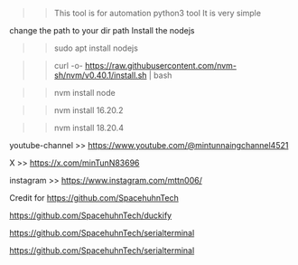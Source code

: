  >> This tool is for automation python3 tool It is very simple

change the path to your dir path
Install the nodejs 


>> sudo apt install nodejs


>> curl -o- https://raw.githubusercontent.com/nvm-sh/nvm/v0.40.1/install.sh | bash

>> nvm install node

>> nvm install 16.20.2


>> nvm install 18.20.4


youtube-channel >> https://www.youtube.com/@mintunnaingchannel4521


X 		>> https://x.com/minTunN83696


instagram 	>> https://www.instagram.com/mttn006/


Credit for https://github.com/SpacehuhnTech


https://github.com/SpacehuhnTech/duckify

https://github.com/SpacehuhnTech/serialterminal

https://github.com/SpacehuhnTech/serialterminal
